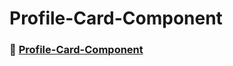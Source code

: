 # Profile-Card-Component

### 🚀 [Profile-Card-Component](https://kevencb.github.io/Profile-Card-Component/)
